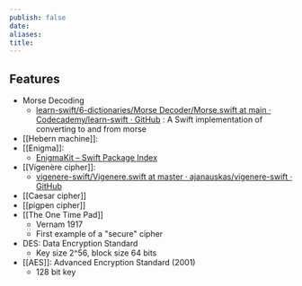 ```yaml
---
publish: false
date: 
aliases: 
title:
---
```

## Features
- Morse Decoding
	- [learn-swift/6-dictionaries/Morse Decoder/Morse.swift at main · Codecademy/learn-swift · GitHub](https://github.com/Codecademy/learn-swift/blob/main/6-dictionaries/Morse%20Decoder/Morse.swift) : A Swift implementation of converting to and from morse 
- [[Hebern machine]]: 
- [[Enigma]]: 
	- [EnigmaKit – Swift Package Index](https://swiftpackageindex.com/mikaoj/EnigmaKit) 
- [[Vigenère cipher]]: 
	- [vigenere-swift/Vigenere.swift at master · ajanauskas/vigenere-swift · GitHub](https://github.com/ajanauskas/vigenere-swift/blob/master/Vigenere.swift) 
- [[Caesar cipher]] 
- [[pigpen cipher]] 
- [[The One Time Pad]]
	- Vernam 1917
	- First example of a "secure" cipher
- DES: Data Encryption Standard
	- Key size 2^56, block size 64 bits
- [[AES]]: Advanced Encryption Standard (2001)
	- 128 bit key